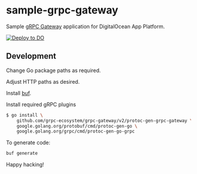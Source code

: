 # sample-grpc-gateway

Sample [gRPC Gateway](https://grpc-ecosystem.github.io/grpc-gateway) application for DigitalOcean App Platform.

[![Deploy to DO](https://www.deploytodo.com/do-btn-blue.svg)](https://cloud.digitalocean.com/apps/new?repo=https://github.com/bojand/sample-grpc-gateway/tree/main)

## Development

Change Go package paths as required.

Adjust HTTP paths as desired.

Install [buf](https://buf.build/).

Install required gRPC plugins

```sh
$ go install \
    github.com/grpc-ecosystem/grpc-gateway/v2/protoc-gen-grpc-gateway \
    google.golang.org/protobuf/cmd/protoc-gen-go \
    google.golang.org/grpc/cmd/protoc-gen-go-grpc
```

To generate code:

```sh
buf generate
```

Happy hacking!
